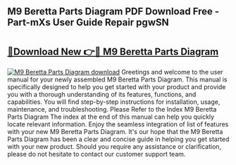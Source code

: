 ## M9 Beretta Parts Diagram PDF Download Free - Part-mXs User Guide Repair pgwSN

# <h2><a href="http://dfie0v.blite.top/?on=M9+Beretta+Parts+Diagram">🔗Download New 👉🔴 M9 Beretta Parts Diagram</a></h2>

[![M9 Beretta Parts Diagram download](https://i.imgur.com/lujVjoI.png)](http://dfie0v.blite.top/?on=M9+Beretta+Parts+Diagram)
Greetings and welcome to the user manual for your newly assembled M9 Beretta Parts Diagram. This manual is specifically designed to help you get started with your product and provide you with a thorough understanding of its features, functions, and capabilities. You will find step-by-step instructions for installation, usage, maintenance, and troubleshooting. Please Refer to the Index M9 Beretta Parts Diagram The index at the end of this manual can help you quickly locate relevant information. Enjoy the seamless integration of list of features with your new M9 Beretta Parts Diagram. It's our hope that the M9 Beretta Parts Diagram has been a clear and concise guide in helping you get started with your new product. Should you require any assistance or clarification, please do not hesitate to contact our customer support team.
